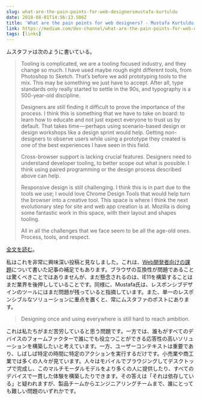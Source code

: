 ```yaml
---
slug: what-are-the-pain-points-for-web-designersmustafa-kurtuldu
date: 2018-08-01T14:56:13.506Z
title: 'What are the pain points for web designers? - Mustafa Kurtuldu'
link: https://medium.com/dev-channel/what-are-the-pain-points-for-web-designers-4165bd052ba
tags: [links]
---
```

ムスタファは次のように書いている。

> Tooling is complicated, we are a tooling focused industry, and they change so much. I have used maybe rough eight different tools, from Photoshop to Sketch. That&#x2019;s before we add prototyping tools to the mix. This may be something we just have to accept. After all, type standards only really started to settle in the 90s, and typography is a 500-year-old discipline.
> 
> Designers are still finding it difficult to prove the importance of the process. I think this is something that we have to take on board: to learn how to educate and not just expect everyone to trust us by default. That takes time&#x200a;&#x2014;&#x200a;perhaps using scenario-based design or design workshops like a design sprint would help. Getting non-designers to observe users while using a prototype they created is one of the best experiences I have seen in this field.
> 
> Cross-browser support is lacking crucial features. Designers need to understand developer tooling, to better scope out what is possible. I think using paired programming or the design process described above can help.
> 
> Responsive design is still challenging. I think this is in part due to the tools we use; I would love Chrome Design Tools that would help turn the browser into a creative tool. This space is where I think the next evolutionary step for site and web app creation is at. Mozilla is doing some fantastic work in this space, with their layout and shapes tooling.
> 
> All in all the challenges that we face seem to be all the age-old ones. Process, tools, and respect.


[全文を読む](https://medium.com/dev-channel/what-are-the-pain-points-for-web-designers-4165bd052ba)。

私はこれを非常に興味深い投稿と見なしました。これは、[Web開発者向けの課題](Webチャレンジャー向けの/チャレンジ)について書いた記事の補足でもあります。ブラウザの互換性が問題であることは驚くべきことではありませんが、まだ懸念されるのは、IE11を構築することはまだ業界を後押ししていることです。同様に、Mustafa氏は、レスポンシブデザインのツールにはまだ問題が残っていると指摘しています。また、単一のレスポンシブルなソリューションに重点を置くと、常にムスタファのポストにあります。

> Designing once and using everywhere is still hard to reach ambition.


これは私たちがまだ苦労していると思う問題です。一方では、誰もがすべてのデバイスのフォームファクターで誰にでも役立つことができる応答性の高いソリューションを構築したいと考えています。一方、ユーザーコンテキストは重要であり、しばしば特定の時間に特定のアクションを実行するだけです。小売業や商工業では多くの人々が見ています。人々はモバイルでブラウジングしてデスクトップで完成し、このマルチモーダルモデルをより多くの人に提供したり、すべてのデバイスで一貫した体験を構築したりできます。その答えは「それは依存している」と疑われますが、製品チームからエンジニアリングチームまで、誰にとっても難しい問題のいずれかです。
